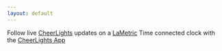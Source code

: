 ```yaml
---
layout: default
---
```


Follow live [CheerLights](https://cheerlights.com/) updates on a [LaMetric](https://lametric.com/) Time connected clock with the [CheerLights App](https://apps.lametric.com/apps/cheerlights/9595)
